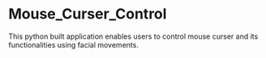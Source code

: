 # Mouse_Curser_Control
This python built application enables users to control mouse curser and its functionalities using facial movements.
